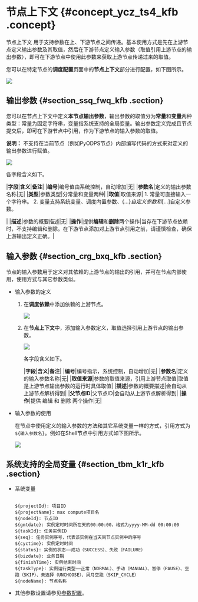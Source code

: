 # 节点上下文 {#concept_ycz_ts4_kfb .concept}

节点上下文 用于支持参数在上、下游节点之间传递。基本使用方式是先在上游节点定义输出参数及其取值，然后在下游节点定义输入参数（取值引用上游节点的输出参数），即可在下游节点中使用此参数来获取上游节点传递过来的取值。

您可以在特定节点的**调度配置**页面中的**节点上下文**部分进行配置，如下图所示。

![](http://static-aliyun-doc.oss-cn-hangzhou.aliyuncs.com/assets/img/22783/153917125513560_zh-CN.png)

## 输出参数 {#section_ssq_fwq_kfb .section}

您可以在节点上下文中定义**本节点输出参数**，输出参数的取值分为**常量**和**变量**两种类型：常量为固定字符串，变量指系统支持的全局变量。输出参数定义完成且节点提交后，即可在下游节点中引用，作为下游节点的输入参数的取值。

**说明：** 不支持在当前节点（例如PyODPS节点）内部编写代码的方式来对定义的输出参数进行赋值。

![](http://static-aliyun-doc.oss-cn-hangzhou.aliyuncs.com/assets/img/22783/153917125513561_zh-CN.png)

各字段含义如下。

|**字段**|**含义**|**备注**|
|**编号**|编号值由系统控制，自动增加|无|
|**参数名**|定义的输出参数名称|无|
|**类型**|参数类型|分常量和变量两种|
|**取值**|取值来源| 1.  常量可直接输入一个字符串。
2.  变量支持系统变量、调度内置参数、$\{…\}自定义参数和$\[…\]自定义参数。

 |
|**描述**|参数的概要描述|无|
|**操作**|提供**编辑**和**删除**两个操作|当存在下游节点依赖时，不支持编辑和删除。在下游节点添加对上游节点引用之前，请谨慎检查，确保上游输出定义正确。|

## 输入参数 {#section_crg_bxq_kfb .section}

节点的输入参数用于定义对其依赖的上游节点的输出的引用，并可在节点内部使用，使用方式与其它参数类似。

-   输入参数的定义
    1.  在**调度依赖**中添加依赖的上游节点。

        ![](http://static-aliyun-doc.oss-cn-hangzhou.aliyuncs.com/assets/img/22783/153917125513562_zh-CN.png)

    2.  在**节点上下文**中，添加输入参数定义，取值选择引用上游节点的输出参数。

        ![](http://static-aliyun-doc.oss-cn-hangzhou.aliyuncs.com/assets/img/22783/153917125513563_zh-CN.png)

        各字段含义如下。

        |**字段**|**含义**|**备注**|
        |**编号**|​编号指示，系统控制，自动增加|无​|
        |**参数名**|​定义的输入参数名称|无​|
        |**取值来源**|​参数的取值来源，引用上游节点取值|​取值是上游节点输出参数的运行时具体取值|
        |**描述**|​参数的概要描述|​会自动从上游节点解析得到|
        |**父节点ID**|​父节点ID|​会自动从上游节点解析得到|
        |**操作**|​提供 编辑 和 删除 两个操作|无​|

-   输入参数的使用

    在节点中使用定义的输入参数的方法和其它系统变量一样的方式，引用方式为 `${输入参数名}`。例如在Shell节点中引用方式如下图所示。

    ![](http://static-aliyun-doc.oss-cn-hangzhou.aliyuncs.com/assets/img/22783/153917125513564_zh-CN.png)


## 系统支持的全局变量 {#section_tbm_k1r_kfb .section}

-   系统变量

    ```
    
    ${projectId}: 项目ID
    ${projectName}: max compute项目名
    ${nodeId}: 节点ID
    ${gmtdate}: 实例定时时间所在天的00:00:00，格式为yyyy-MM-dd 00:00:00
    ${taskId}: 任务实例ID
    ${seq}: 任务实例序号，代表该实例在当天同节点实例中的序号
    ${cyctime}: 实例定时时间
    ${status}: 实例的状态——成功（SUCCESS）、失败（FAILURE）
    ${bizdate}: 业务日期
    ${finishTime}: 实例结束时间
    ${taskType}: 实例运行类型——正常（NORMAL）、手动（MANUAL）、暂停（PAUSE）、空跑（SKIP）、未选择（UNCHOOSE）、周月空跑（SKIP_CYCLE）
    ${nodeName}: 节点名称
    ```

-   其他参数设置请参见[参数配置](cn.zh-CN/使用指南/数据开发/调度配置/参数配置.md#)。

